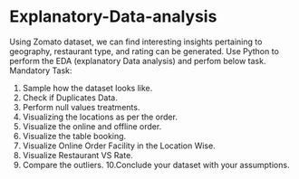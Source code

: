 # Explanatory-Data-analysis

Using Zomato dataset, we can find interesting insights pertaining to geography, restaurant
type, and rating can be generated. Use Python to perform the EDA (explanatory Data analysis)
and perfom below task.
Mandatory Task:
1. Sample how the dataset looks like.
2. Check if Duplicates Data.
3. Perform null values treatments.
4. Visualizing the locations as per the order.
5. Visualize the online and offline order.
6. Visualize the table booking.
7. Visualize Online Order Facility in the Location Wise.
8. Visualize Restaurant VS Rate.
9. Compare the outliers.
10.Conclude your dataset with your assumptions.
